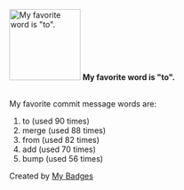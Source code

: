 <img src="https://my-badges.github.io/my-badges/favorite-word.png" alt="My favorite word is &quot;to&quot;." title="My favorite word is &quot;to&quot;." width="128">
<strong>My favorite word is &quot;to&quot;.</strong>
<br><br>

My favorite commit message words are:

1. to (used 90 times)
2. merge (used 88 times)
3. from (used 82 times)
4. add (used 70 times)
5. bump (used 56 times)


Created by <a href="https://github.com/my-badges/my-badges">My Badges</a>